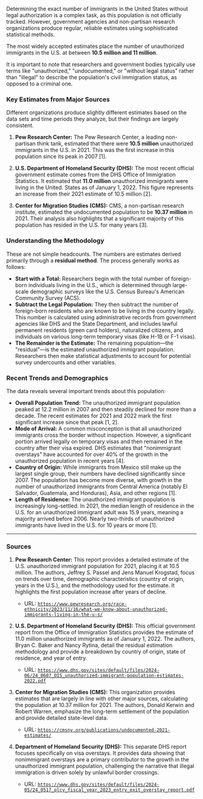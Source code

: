 Determining the exact number of immigrants in the United States without legal authorization is a complex task, as this population is not officially tracked. However, government agencies and non-partisan research organizations produce regular, reliable estimates using sophisticated statistical methods.

The most widely accepted estimates place the number of unauthorized immigrants in the U.S. at between **10.5 million and 11 million**.

It is important to note that researchers and government bodies typically use terms like "unauthorized," "undocumented," or "without legal status" rather than "illegal" to describe the population's civil immigration status, as opposed to a criminal one.

### Key Estimates from Major Sources

Different organizations produce slightly different estimates based on the data sets and time periods they analyze, but their findings are largely consistent.

1.  **Pew Research Center:** The Pew Research Center, a leading non-partisan think tank, estimated that there were **10.5 million** unauthorized immigrants in the U.S. in 2021. This was the first increase in this population since its peak in 2007 [1].

2.  **U.S. Department of Homeland Security (DHS):** The most recent official government estimate comes from the DHS Office of Immigration Statistics. It estimated that **11.0 million** unauthorized immigrants were living in the United. States as of January 1, 2022. This figure represents an increase from their 2021 estimate of 10.5 million [2].

3.  **Center for Migration Studies (CMS):** CMS, a non-partisan research institute, estimated the undocumented population to be **10.37 million** in 2021. Their analysis also highlights that a significant majority of this population has resided in the U.S. for many years [3].

### Understanding the Methodology

These are not simple headcounts. The numbers are estimates derived primarily through a **residual method**. The process generally works as follows:

*   **Start with a Total:** Researchers begin with the total number of foreign-born individuals living in the U.S., which is determined through large-scale demographic surveys like the U.S. Census Bureau's American Community Survey (ACS).
*   **Subtract the Legal Population:** They then subtract the number of foreign-born residents who are known to be living in the country legally. This number is calculated using administrative records from government agencies like DHS and the State Department, and includes lawful permanent residents (green card holders), naturalized citizens, and individuals on various long-term temporary visas (like H-1B or F-1 visas).
*   **The Remainder is the Estimate:** The remaining population—the "residual"—is the estimated unauthorized immigrant population. Researchers then make statistical adjustments to account for potential survey undercounts and other variables.

### Recent Trends and Demographics

The data reveals several important trends about this population:

*   **Overall Population Trend:** The unauthorized immigrant population peaked at 12.2 million in 2007 and then steadily declined for more than a decade. The recent estimates for 2021 and 2022 mark the first significant increase since that peak [1, 2].
*   **Mode of Arrival:** A common misconception is that all unauthorized immigrants cross the border without inspection. However, a significant portion arrived legally on temporary visas and then remained in the country after their visa expired. DHS estimates that "nonimmigrant overstays" have accounted for over 40% of the growth in the unauthorized population in recent years [4].
*   **Country of Origin:** While immigrants from Mexico still make up the largest single group, their numbers have declined significantly since 2007. The population has become more diverse, with growth in the number of unauthorized immigrants from Central America (notably El Salvador, Guatemala, and Honduras), Asia, and other regions [1].
*   **Length of Residence:** The unauthorized immigrant population is increasingly long-settled. In 2021, the median length of residence in the U.S. for an unauthorized immigrant adult was 15.9 years, meaning a majority arrived before 2006. Nearly two-thirds of unauthorized immigrants have lived in the U.S. for 10 years or more [1].

***

### Sources

1.  **Pew Research Center:** This report provides a detailed estimate of the U.S. unauthorized immigrant population for 2021, placing it at 10.5 million. The authors, Jeffrey S. Passel and Jens Manuel Krogstad, focus on trends over time, demographic characteristics (country of origin, years in the U.S.), and the methodology used for the estimate. It highlights the first population increase after years of decline.
    *   URL: [`https://www.pewresearch.org/race-ethnicity/2023/11/16/what-we-know-about-unauthorized-immigrants-living-in-the-u-s/`](https://www.pewresearch.org/race-ethnicity/2023/11/16/what-we-know-about-unauthorized-immigrants-living-in-the-u-s/)

2.  **U.S. Department of Homeland Security (DHS):** This official government report from the Office of Immigration Statistics provides the estimate of 11.0 million unauthorized immigrants as of January 1, 2022. The authors, Bryan C. Baker and Nancy Rytina, detail the residual estimation methodology and provide a breakdown by country of origin, state of residence, and year of entry.
    *   URL: [`https://www.dhs.gov/sites/default/files/2024-06/24_0607_OIS_unauthorized-immigrant-population-estimates-2022.pdf`](https://www.dhs.gov/sites/default/files/2024-06/24_0607_OIS_unauthorized-immigrant-population-estimates-2022.pdf)

3.  **Center for Migration Studies (CMS):** This organization provides estimates that are largely in line with other major sources, calculating the population at 10.37 million for 2021. The authors, Donald Kerwin and Robert Warren, emphasize the long-term settlement of the population and provide detailed state-level data.
    *   URL: [`https://cmsny.org/publications/undocumented-2021-estimates/`](https://cmsny.org/publications/undocumented-2021-estimates/)

4.  **Department of Homeland Security (DHS):** This separate DHS report focuses specifically on visa overstays. It provides data showing that nonimmigrant overstays are a primary contributor to the growth in the unauthorized immigrant population, challenging the narrative that illegal immigration is driven solely by unlawful border crossings.
    *   URL: [`https://www.dhs.gov/sites/default/files/2024-05/24_0517_plcy_fiscal_year_2023_entry_exit_overstay_report.pdf`](https://www.dhs.gov/sites/default/files/2024-05/24_0517_plcy_fiscal_year_2023_entry_exit_overstay_report.pdf)